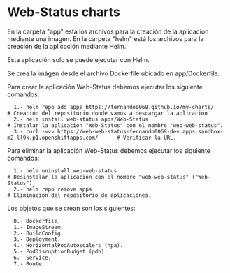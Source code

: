 # Web-Status charts

En la carpeta "app" está los archivos para la creación de la aplicacion mediante una imagen.
En la carpeta "helm" está los archivos para la creación de la aplicación mediante Helm.

Esta aplicación solo se puede ejecutar con Helm.

Se crea la imágen desde el archivo Dockerfile ubicado en app/Dockerfile.

Para crear la aplicación Web-Status debemos ejecutar los siguiente comandos:
```
  1.- helm repo add apps https://fernando0069.github.io/my-charts/                                      # Creación del repositorio donde vamos a descargar la aplicación
  2.- helm install web-status apps/Web-Status                                                           # Instalar la aplicación "Web-Status" con el nombre "web-web-status".
  3.- curl -vvv https://web-web-status-fernando0069-dev.apps.sandbox-m2.ll9k.p1.openshiftapps.com/      # Verificar la URL.
```

Para eliminar la aplicación Web-Status debemos ejecutar los siguiente comandos:
```
  1.- helm uninstall web-web-status                                    # Desinstalar la aplicación con el nombre "web-web-status" ("Web-Status").
  2.- helm repo remove apps                                            # Eliminación del repositorio de aplicaciones.
```

Los objetos que se crean son los siguientes:
```
  0.- Dockerfile.
  1.- ImageStream.
  2.- BuildConfig.
  3.- Deployment.
  4.- HorizontalPodAutoscalers (hpa).
  5.- PodDisruptionBudget (pdb).
  6.- Service.
  7.- Route.
```
